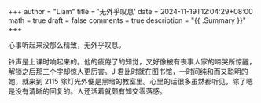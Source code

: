 +++
author = "Liam"
title = '无外乎叹息'
date = 2024-11-19T12:04:29+08:00
math = true 
draft = false
comments = true
description = "{{ .Summary }}"
+++

心事听起来没那么精致，无外乎叹息。

铃声是上课时响起来的。他的疲倦了的知觉，又好像被有丧事人家的啼哭所惊醒，解锁之后那三个字却惊人更厉害。J 君比时就在图书馆，一时间纯和而又聪明的她，就来到 2115 除灯光外便是黑暗的教室里。心里的话很多虽然都听见，除了嗯是没有清晰的回复的。人还活着就颇有知交零落感。
